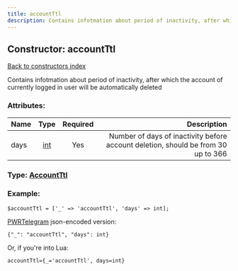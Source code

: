 ```yaml
---
title: accountTtl
description: Contains infotmation about period of inactivity, after which the account of currently logged in user will be automatically deleted
---
```

## Constructor: accountTtl  
[Back to constructors index](index.md)



Contains infotmation about period of inactivity, after which the account of currently logged in user will be automatically deleted

### Attributes:

| Name     |    Type       | Required | Description |
|----------|:-------------:|:--------:|------------:|
|days|[int](../types/int.md) | Yes|Number of days of inactivity before account deletion, should be from 30 up to 366|



### Type: [AccountTtl](../types/AccountTtl.md)


### Example:

```
$accountTtl = ['_' => 'accountTtl', 'days' => int];
```  

[PWRTelegram](https://pwrtelegram.xyz) json-encoded version:

```
{"_": "accountTtl", "days": int}
```


Or, if you're into Lua:  


```
accountTtl={_='accountTtl', days=int}

```


